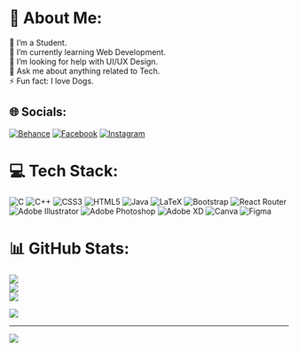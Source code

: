 # 💫 About Me:
🔭 I’m a Student.<br>🌱 I’m currently learning Web Development.<br>🤝 I’m looking for help with UI/UX Design.<br>💬 Ask me about anything related to Tech.<br>⚡ Fun fact: I love Dogs.


## 🌐 Socials:
[![Behance](https://img.shields.io/badge/Behance-1769ff?logo=behance&logoColor=white)](https://behance.net/sadmansakib67) [![Facebook](https://img.shields.io/badge/Facebook-%231877F2.svg?logo=Facebook&logoColor=white)](https://www.facebook.com/profile.php?id=100073276401105) [![Instagram](https://img.shields.io/badge/Instagram-%23E4405F.svg?logo=Instagram&logoColor=white)](https://instagram.com/sadman_sakib_ss) 

# 💻 Tech Stack:
![C](https://img.shields.io/badge/c-%2300599C.svg?style=for-the-badge&logo=c&logoColor=white) ![C++](https://img.shields.io/badge/c++-%2300599C.svg?style=for-the-badge&logo=c%2B%2B&logoColor=white) ![CSS3](https://img.shields.io/badge/css3-%231572B6.svg?style=for-the-badge&logo=css3&logoColor=white) ![HTML5](https://img.shields.io/badge/html5-%23E34F26.svg?style=for-the-badge&logo=html5&logoColor=white) ![Java](https://img.shields.io/badge/java-%23ED8B00.svg?style=for-the-badge&logo=java&logoColor=white) ![LaTeX](https://img.shields.io/badge/latex-%23008080.svg?style=for-the-badge&logo=latex&logoColor=white) ![Bootstrap](https://img.shields.io/badge/bootstrap-%23563D7C.svg?style=for-the-badge&logo=bootstrap&logoColor=white) ![React Router](https://img.shields.io/badge/React_Router-CA4245?style=for-the-badge&logo=react-router&logoColor=white) ![Adobe Illustrator](https://img.shields.io/badge/adobeillustrator-%23FF9A00.svg?style=for-the-badge&logo=adobeillustrator&logoColor=white) ![Adobe Photoshop](https://img.shields.io/badge/adobephotoshop-%2331A8FF.svg?style=for-the-badge&logo=adobephotoshop&logoColor=white) ![Adobe XD](https://img.shields.io/badge/Adobe%20XD-470137?style=for-the-badge&logo=Adobe%20XD&logoColor=#FF61F6) ![Canva](https://img.shields.io/badge/Canva-%2300C4CC.svg?style=for-the-badge&logo=Canva&logoColor=white) 	![Figma](https://img.shields.io/badge/figma-%23F24E1E.svg?style=for-the-badge&logo=figma&logoColor=white)
# 📊 GitHub Stats:
![](https://github-readme-stats.vercel.app/api?username=SadmanSakib06&theme=radical&hide_border=false&include_all_commits=false&count_private=false)<br/>
![](https://github-readme-streak-stats.herokuapp.com/?user=SadmanSakib06&theme=radical&hide_border=false)<br/>
![](https://github-readme-stats.vercel.app/api/top-langs/?username=SadmanSakib06&theme=radical&hide_border=false&include_all_commits=false&count_private=false&layout=compact)


![](https://quotes-github-readme.vercel.app/api?type=horizontal&theme=radical)

---
[![](https://visitcount.itsvg.in/api?id=SadmanSakib06&icon=0&color=0)](https://visitcount.itsvg.in)

<!-- Proudly created with GPRM ( https://gprm.itsvg.in ) -->
